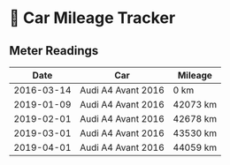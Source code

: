 # 🚗 Car Mileage Tracker

## Meter Readings

| Date | Car | Mileage |
| --- | --- | --- |
| 2016-03-14 | Audi A4 Avant 2016 | 0 km | 
| 2019-01-09 | Audi A4 Avant 2016 | 42073 km |
| 2019-02-01 | Audi A4 Avant 2016 | 42678 km |
| 2019-03-01 | Audi A4 Avant 2016 | 43530 km |
| 2019-04-01 | Audi A4 Avant 2016 | 44059 km |

